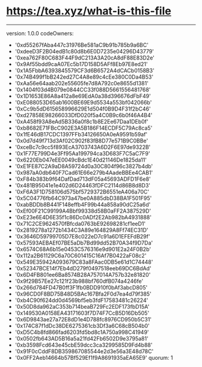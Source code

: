 # https://tea.xyz/what-is-this-file
---
version: 1.0.0
codeOwners:
  - '0xd55267fAba447c31976Be581aC9b91b785b9a6BC'
  - '0xdeeD3F2B04edB1c80d8b6E0D7235e04296D43779'
  - '0xea762F80C683F44F9dC213A3A20cA8dF88E83D2e'
  - '0x9Af55bdd9caA07Ec5b17D158D5AFf8Eb97E8ed21'
  - '0x1A5FbbA6393845579CF3d6B6572A4dCACb0158B3'
  - '0x74B499f1bB242ed27C4A8e89c4cEe380C0Da4B53'
  - '0xAa56e64aab202e55605fe7d8A792c0e8655d1381'
  - '0x1404f03d4B079e0844CC33f088D5661556481768'
  - '0x1D1653E86A8a412a8e69EdA0a38d396676dFbF49'
  - '0xE088053D65ab1600BE69E9d5534a553bf042066b'
  - '0xCc9b5dD615658996629E1d504f0B9D4F31f2bC46'
  - '0xd27858E98266033DfD020f5a4C0B9c6b0f46A4B4'
  - '0xA458f93A8eAd5B336a0f8c1b8E2Ee67Daa1DEb0f'
  - '0xb8682E71FBcC902E3A5B186F14ECDF5C79Ac8ca5'
  - '0x1fE46dB17CDC1397FFb34126650A0eA9591b59af'
  - '0x0d7d49f713d3Af02C902f83fB8D77e571B9C0BBe'
  - '0xceBc7c9cc5f893EcA3703743A6D2F6E97de9322B'
  - '0x1F77E799D4e3Ff95Aa199794ca3D683F7C5aC7F9'
  - '0x6220Eb047eEE0049cBdc1E40d21146De1825da11'
  - '0xE1FE87C2A9aD8A59724d0a30C804f96c3827b4db'
  - '0x987aA0db640F7Cad61E66e279b4AadeBBEe4CAB1'
  - '0xF84b383b9f64DafDad713dF05a45693ADFD1F6e8'
  - '0x481B95041e1e402d6D24463fDFC2114d86B8d8D3'
  - '0xF6A3F1D758106d575bf5729372B6551eA406a70C'
  - '0x5C04776fb64C973a47be0A885dbD38BA1F501F95'
  - '0xabBDDb8B441F148effb4F99b44a858a90dC25a6d'
  - '0xEf00F21C99199A4Bbf99338d58B0aFF2A387529D'
  - '0xE23e6E4D6E35f1c86Dc0ADf2E2Ab982bA4931888'
  - '0x71C2CE9624570fBfcda0763bE92698281cf1eeD1'
  - '0x2819278a1272b1434C3A89e164829A8Ff74EC31D'
  - '0x3646D59799705D7E8c022eD7c91a6D1EFEFdB29f'
  - '0x57593AEBAEf07BE5aDb7Bd99dd52B70A34f9D7Da'
  - '0x6574C68A6b15e0453C576316e9d901E2a24F0B2b'
  - '0x112a2B61129C6a70C601415C16Af7B0422aF08c2'
  - '0x549E35942A093679C83a8FAac0DB5e61d1C74448'
  - '0x52347BCE14f7Eb4dD279f0497518eeb69DC6BdAd'
  - '0x6D4FB801ee6Ba8574B28A757014A757b32e81820'
  - '0x9f29B57Ee27c121f23b988bf760dfB074a4246fe'
  - '0x266d784FD47B0ff3F1fb0BDD910f0bAf3abcD805'
  - '0x96CD0F8BD75B48D5BAc167Bfa2F0d7ea4d79f385'
  - '0xb4C90f624dd0d4569bf5eb3fdF17583481c26224'
  - '0x50D8da962aC353b714beaB729Fc2EDF173fbD15A'
  - '0x149530A0158EA43171603f7D74F7CcB5D16Db505'
  - '0x6D9843ae27a72E8dD1e4D788fc8976CD950b5C31'
  - '0x174C87f1dDc38DE6275361cb3Df3a6C68cB504b0'
  - '0xD5C4b8fd866fad6203fd5bd8c1A750a998C41949'
  - '0x0502fb643AD5B16a5a21fd42Fb6502D9e3795a81'
  - '0xb3598Fcd643e45cbE59dcc3ca3299585D9Fd4b88'
  - '0x91F0cCddF8DB359867085544e2d3e56a3E48d78C'
  - '0x0FF2Aeb14664b57Bf529Ef1f9A8691935aEA65E9'
quorum: 1
